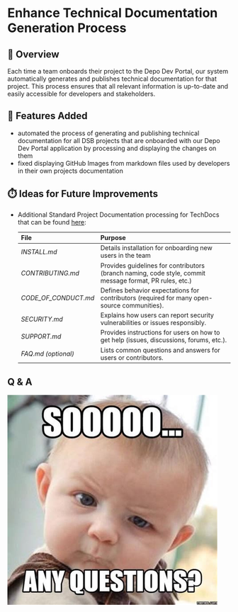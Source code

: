 # Enhance Technical Documentation Generation Process

## 📖 Overview
Each time a team onboards their project to the Depo Dev Portal, our system automatically generates and publishes technical documentation for that project.
This process ensures that all relevant information is up-to-date and easily accessible for developers and stakeholders.

## 🎂 Features Added
- automated the process of generating and publishing technical documentation for all DSB projects
that are onboarded with our Depo Dev Portal application by processing and displaying the changes on them
- fixed displaying GitHub Images from markdown files used by developers in their own projects documentation

## ⏱️ Ideas for Future Improvements
- Additional Standard Project Documentation processing for TechDocs that can be found [here](https://jira.dsb.dk/browse/IN-1664):

    | File                  | Purpose                                                                                                 |
    |-----------------------|---------------------------------------------------------------------------------------------------------|
    | *INSTALL.md*          | Details installation for onboarding new users in the team                                               |
    | *CONTRIBUTING.md*     | Provides guidelines for contributors (branch naming, code style, commit message format, PR rules, etc.) |
    | *CODE_OF_CONDUCT.md*  | Defines behavior expectations for contributors (required for many open-source communities).             |
    | *SECURITY.md*         | Explains how users can report security vulnerabilities or issues responsibly.                           |
    | *SUPPORT.md*          | Provides instructions for users on how to get help (issues, discussions, forums, etc.).                 |
    | *FAQ.md* _(optional)_ | Lists common questions and answers for users or contributors.                                           |

## Q & A
![Q&A](assets/any-questions.png)
